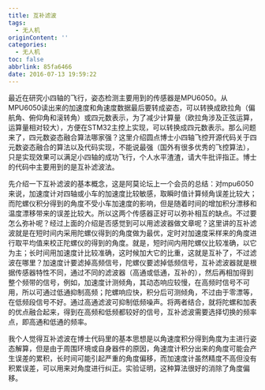 ```yaml
---
title: 互补滤波
tags:
  - 无人机
originContent: ''
categories:
  - 无人机
toc: false
abbrlink: 85fa6466
date: 2016-07-13 19:59:22
---
```


最近在研究小四轴的飞行，姿态检测主要用到的传感器是MPU6050。从MPU6050读出来的加速度和角速度数据最后要转成姿态，可以转换成欧拉角（偏航角、俯仰角和滚转角）或四元数表示，为了减少计算量（欧拉角涉及正弦运算，运算量相对较大），方便在STM32主控上实现，可以转换成四元数表示。那么问题来了，四元数姿态融合算法哪家强？这里介绍圆点博士小四轴飞控开源代码关于四元数姿态融合的算法以及代码实现，不能说最强（国外有很多优秀的飞控算法），只是实现效果可以满足小四轴的成功飞行，个人水平渣渣，请大牛批评指正。博士的代码中主要用到的是互补滤波法。

   先介绍一下互补滤波的基本概念，这是阿莫论坛上一个会员的总结：对mpu6050来说，加速度计对四轴或小车的加速度比较敏感，取瞬时值计算倾角误差比较大；而陀螺仪积分得到的角度不受小车加速度的影响，但是随着时间的增加积分漂移和温度漂移带来的误差比较大。所以这两个传感器正好可以弥补相互的缺点。不过要怎么弥补呢？经过上面的介绍是否感觉到可以用滤波器做文章呢？这里讲的互补滤波就是在短时间内采用陀螺仪得到的角度做为最优，定时对加速度采样来的角度进行取平均值来校正陀螺仪的得到的角度。就是，短时间内用陀螺仪比较准确，以它为主；长时间用加速度计比较准确，这时候加大它的比重，这就是互补了，不过滤波在哪里？加速度计要滤掉高频信号，陀螺仪要滤掉低频信号，互补滤波器就是根据传感器特性不同，通过不同的滤波器（高通或低通，互补的），然后再相加得到整个频带的信号，例如，加速度计测倾角，其动态响应较慢，在高频时信号不可用，所以可通过低通抑制高频；陀螺响应快，积分后可测倾角，不过由于零漂等，在低频段信号不好。通过高通滤波可抑制低频噪声。将两者结合，就将陀螺和加表的优点融合起来，得到在高频和低频都较好的信号，互补滤波需要选择切换的频率点，即高通和低通的频率。
     
我个人觉得互补滤波在博士代码里的基本思想是以角速度积分得到角度为主进行姿态解算，但是由于周围环境或自身器件的原因，角速度计积分出来的角度可能会产生误差的累积，长时间可能引起严重的角度偏移，而加速度计虽然精度不高但没有积累误差，可以用来对角度进行纠正。实验证明，这种算法很好的消除了角度偏移。